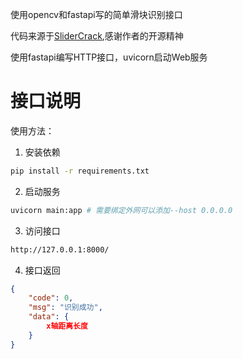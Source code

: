 使用opencv和fastapi写的简单滑块识别接口

代码来源于[SliderCrack](https://github.com/crazyxw/SlideCrack),感谢作者的开源精神

使用fastapi编写HTTP接口，uvicorn启动Web服务

# 接口说明
使用方法：
1. 安装依赖
```bash
pip install -r requirements.txt
```
2. 启动服务
```bash
uvicorn main:app # 需要绑定外网可以添加--host 0.0.0.0
```
3. 访问接口
```bash
http://127.0.0.1:8000/
```
4. 接口返回
```json
{
    "code": 0,
    "msg": "识别成功",
    "data": {
        x轴距离长度
    }
}
